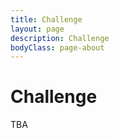 ```yaml
---
title: Challenge
layout: page
description: Challenge
bodyClass: page-about
---
```


# Challenge

TBA